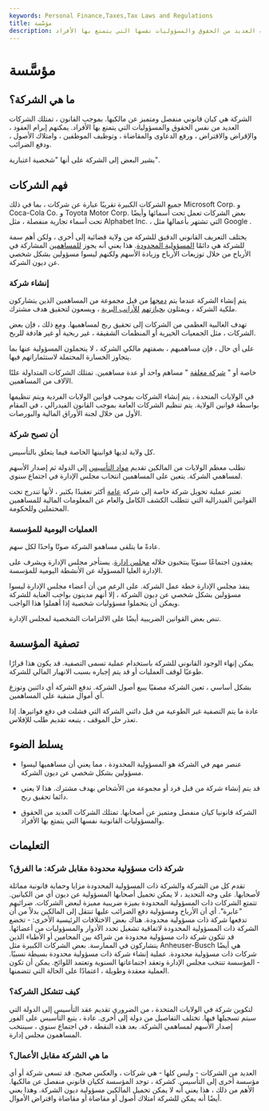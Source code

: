 ```yaml
---
keywords: Personal Finance,Taxes,Tax Laws and Regulations
title: مؤسَّسة
description: الشركة هي كيان قانوني منفصل ومتميز عن مالكيها وله العديد من الحقوق والمسؤوليات نفسها التي يتمتع بها الأفراد.
---
```


# مؤسَّسة
## ما هي الشركة؟

الشركة هي كيان قانوني منفصل ومتميز عن مالكيها. بموجب القانون ، تمتلك الشركات العديد من نفس الحقوق والمسؤوليات التي يتمتع بها الأفراد. يمكنهم إبرام العقود ، والإقراض والاقتراض ، ورفع الدعاوى والمقاضاة ، وتوظيف الموظفين ، وامتلاك الأصول ، ودفع الضرائب.

يشير البعض إلى الشركة على أنها "شخصية اعتبارية".

## فهم الشركات

جميع الشركات الكبيرة تقريبًا عبارة عن شركات ، بما في ذلك Microsoft Corp. و Coca-Cola Co. و Toyota Motor Corp. بعض الشركات تعمل تحت أسمائها وأيضًا تحت أسماء تجارية منفصلة ، مثل Alphabet Inc. ، التي تشتهر بأعمالها مثل Google .

يختلف التعريف القانوني الدقيق للشركة من ولاية قضائية إلى أخرى ، ولكن أهم سمة للشركة هي دائمًا [المسؤولية المحدودة](/limitedliability). هذا يعني أنه يجوز [للمساهمين](/shareholder) المشاركة في الأرباح من خلال توزيعات الأرباح وزيادة الأسهم ولكنهم ليسوا مسؤولين بشكل شخصي عن ديون الشركة.

### إنشاء شركة

يتم إنشاء الشركة عندما يتم [دمجها](/incorporate) من قبل مجموعة من المساهمين الذين يتشاركون ملكية الشركة ، ويمثلون [بحيازتهم](/commonstock) [للأرانب البرية](/commonstock) ، ويسعون لتحقيق هدف مشترك.

تهدف الغالبية العظمى من الشركات إلى تحقيق ربح لمساهميها. ومع ذلك ، فإن بعض الشركات ، مثل الجمعيات الخيرية أو المنظمات الشقيقة ، غير ربحية أو غير هادفة للربح.

على أي حال ، فإن مساهميهم ، بصفتهم مالكي الشركة ، لا يتحملون المسؤولية عنها بما يتجاوز الخسارة المحتملة لاستثماراتهم فيها.

خاصة أو " [شركة مغلقة](/closed-corporation) " مساهم واحد أو عدة مساهمين. تمتلك الشركات المتداولة علنًا الآلاف من المساهمين.

في الولايات المتحدة ، يتم إنشاء الشركات بموجب قوانين الولايات الفردية ويتم تنظيمها بواسطة قوانين الولاية. يتم تنظيم الشركات العامة بموجب القانون الفيدرالي ، في المقام الأول من خلال لجنة الأوراق المالية والبورصات.

### أن تصبح شركة

كل ولاية لديها قوانينها الخاصة فيما يتعلق بالتأسيس.

تطلب معظم الولايات من المالكين تقديم [مواد التأسيس](/articlesofincorporation) إلى الدولة ثم إصدار الأسهم لمساهمي الشركة. يتعين على المساهمين انتخاب مجلس الإدارة في اجتماع سنوي.

تعتبر عملية تحويل شركة خاصة إلى شركة [عامة](/ipo) أكثر تعقيدًا بكثير ، لأنها تندرج تحت القوانين الفيدرالية التي تتطلب الكشف الكامل والعام عن المعلومات المالية للمساهمين المحتملين وللحكومة.

### العمليات اليومية للمؤسسة

عادةً ما يتلقى مساهمو الشركة صوتًا واحدًا لكل سهم.

يعقدون اجتماعًا سنويًا ينتخبون خلاله [مجلس إدارة](/boardofdirectors). يستأجر مجلس الإدارة ويشرف على الإدارة العليا المسؤولة عن الأنشطة اليومية للمؤسسة.

ينفذ مجلس الإدارة خطة عمل الشركة. على الرغم من أن أعضاء مجلس الإدارة ليسوا مسؤولين بشكل شخصي عن ديون الشركة ، إلا أنهم مدينون بواجب العناية للشركة ويمكن أن يتحملوا مسؤوليات شخصية إذا أهملوا هذا الواجب.

تنص بعض القوانين الضريبية أيضًا على الالتزامات الشخصية لمجلس الإدارة.

## تصفية المؤسسة

يمكن إنهاء الوجود القانوني للشركة باستخدام عملية تسمى التصفية. قد يكون هذا قرارًا طوعيًا لوقف العمليات أو قد يتم إجباره بسبب الانهيار المالي للشركة.

بشكل أساسي ، تعين الشركة مصفيًا يبيع أصول الشركة. تدفع الشركة أي دائنين وتوزع أي أموال متبقية على المساهمين.

عادة ما يتم التصفية غير الطوعية من قبل دائني الشركة التي فشلت في دفع فواتيرها. إذا تعذر حل الموقف ، يتبعه تقديم طلب للإفلاس.

## يسلط الضوء

- عنصر مهم في الشركة هو المسؤولية المحدودة ، مما يعني أن مساهميها ليسوا مسؤولين بشكل شخصي عن ديون الشركة.

- قد يتم إنشاء شركة من قبل فرد أو مجموعة من الأشخاص بهدف مشترك. هذا لا يعني دائما تحقيق ربح.

- الشركة قانونيا كيان منفصل ومتميز عن أصحابها. تمتلك الشركات العديد من الحقوق والمسؤوليات القانونية نفسها التي يتمتع بها الأفراد.

## التعليمات

### شركة ذات مسؤولية محدودة مقابل شركة: ما الفرق؟

تقدم كل من الشركة والشركة ذات المسؤولية المحدودة مزايا وحماية قانونية مماثلة لأصحابها. على وجه التحديد ، لا يمكن تحميل أصحابها المسؤولية عن ديون أي من الكيانين. تتمتع الشركات ذات المسؤولية المحدودة بميزة ضريبية مميزة لبعض الشركات. ضرائبهم "عابرة". أي أن الأرباح ومسؤولية دفع الضرائب عليها تنتقل إلى المالكين بدلاً من أن تدفعها شركة ذات مسؤولية محدودة. هناك بعض الاختلافات الرئيسية الأخرى: - تخضع الشركة ذات المسؤولية المحدودة لاتفاقية تشغيل تحدد الأدوار والمسؤوليات من أعضائها. قد تتكون شركة ذات مسؤولية محدودة من شراكة بين المحامين أو الأطباء الذين يتشاركون في الممارسة. بعض الشركات الكبيرة مثل Anheuser-Busch هي أيضًا شركات ذات مسؤولية محدودة. عملية إنشاء شركة ذات مسؤولية محدودة بسيطة نسبيًا. - المؤسسة تنتخب مجلس الإدارة وتعقد اجتماعاتها السنوية وتعتمد اللوائح. يمكن أن تكون العملية معقدة وطويلة ، اعتمادًا على الحالة التي تتضمنها.

### كيف تتشكل الشركة؟

لتكوين شركة في الولايات المتحدة ، من الضروري تقديم عقد التأسيس إلى الدولة التي سيتم تسجيلها فيها. تختلف التفاصيل من دولة إلى أخرى. عادة ، يتبع التأسيس على الفور إصدار الأسهم لمساهمي الشركة. بعد هذه النقطة ، في اجتماع سنوي ، سينتخب المساهمون مجلس إدارة.

### ما هي الشركة مقابل الأعمال؟

العديد من الشركات - وليس كلها - هي شركات ، والعكس صحيح. قد تسعى شركة أو أي مؤسسة أخرى إلى التأسيس. كشركة ، توجد المؤسسة ككيان قانوني منفصل عن مالكيها. الأهم من ذلك ، هذا يعني أنه لا يمكن تحميل المالكين مسؤولية ديون الشركة. وهذا يعني أيضًا أنه يمكن للشركة امتلاك أصول أو مقاضاة أو مقاضاة واقتراض الأموال.

